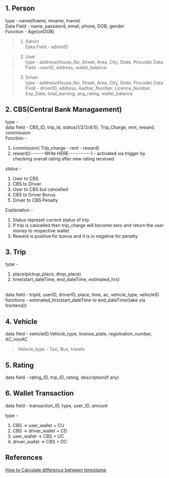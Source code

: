 ## 1. Person

type - name(fname, mname, lname)
<br>
Data Field - name, password, email, phone, DOB, gender
<br>
Function - Age(onDOB)

> 1. Admin<br>
> Data Field - adminID

> 2. User<br>
> type - address(House_No, Street, Area, City, State, Pincode)
> Data Field - userID, address, wallet_balance

> 3. Driver<br>
> type - address(House_No, Street, Area, City, State, Pincode)
> Data Field - driverID, address,  Aadhar_Number, Licence_Number, Exp_Date, total_earning, avg_rating, wallet_balance

## 2. CBS(Central Bank Managaement)

type - 
<br>
data field - CBS_ID, trip_Id, status(1/2/3/4/5), Trip_Charge, rent, reward, commission
<br>
Function - 
1. commission( Trip_charge - rent - reward)
2. reward(/-------Write HERE-----------\) - activated via trigger by checking overall rating after new rating received

status - 
<br>
1. User to CBS
2. CBS to Driver
3. User to CBS but cancelled
4. CBS to Driver Bonus
5. Driver to CBS Penalty
 
Explanation -
1. Status represet current status of trip
2. If trip is cancelled then trip_charge will become zero and return the user money to respective wallet
3. Reward is positive for bonus and it is in negative for penalty


## 3. Trip

type - 
1. place(pickup_place, drop_place)
2. time(start_dateTime,  end_dateTime, estimated_hrs)
<br>
data field - tripId, userID, driverID, place, time, ac, vehicle_type, vehicleID
<br>
functions - estimated_hrs(start_dateTime to end_dateTime{take via frontend})




## 4. Vehicle
data filed - vehicleID,Vehicle_type,  license_plate, registration_number, AC_nonAC

> Vehicle_type - Taxi, Bus, travels



## 5. Rating

data field - rating_ID, trip_ID, rating, description(if any)


## 6. Wallet Transaction

data field - transaction_ID, type, user_ID, amount

type - 
1. CBS -> user_wallet = CU
2. CBS -> driver_wallet = CD
3. user_wallet -> CBS = UC
4. driver_wallet -> CBS = DC






## References

[How to Calculate difference between timestamp](https://stackoverflow.com/questions/11617962/calculating-difference-between-two-timestamps-in-oracle-in-milliseconds)
